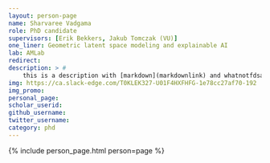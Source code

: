```yaml
---
layout: person-page
name: Sharvaree Vadgama
role: PhD candidate
supervisors: [Erik Bekkers, Jakub Tomczak (VU)]
one_liner: Geometric latent space modeling and explainable AI
lab: AMLab
redirect: 
description: > #
    this is a description with [markdown](markdownlink)	and whatnotfdsa dfsa dsa dsa dsaf dsaf dsa dsa dsaf
img: https://ca.slack-edge.com/T0KLEK327-U01F4HXFHFG-1e78cc27af70-192
img_promo: 
personal_page: 
scholar_userid: 
github_username: 
twitter_username: 
category: phd 
---
```


{% include person_page.html person=page %}
